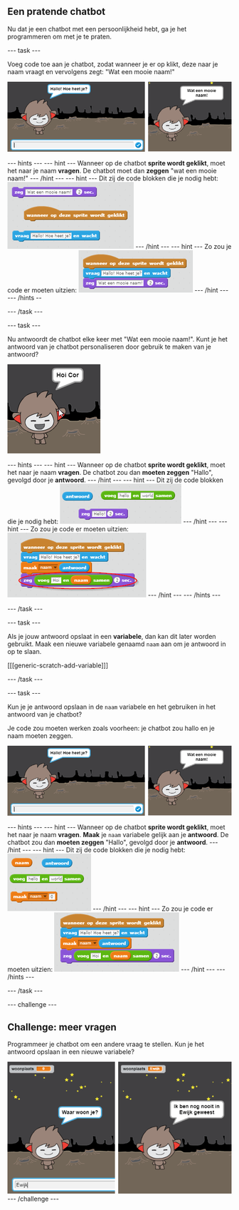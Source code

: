 ## Een pratende chatbot

Nu dat je een chatbot met een persoonlijkheid hebt, ga je het programmeren om met je te praten.

--- task ---

Voeg code toe aan je chatbot, zodat wanneer je er op klikt, deze naar je naam vraagt ​​en vervolgens zegt: "Wat een mooie naam!"

![Testing a ChatBot response](images/chatbot-ask-test.png)

--- hints --- --- hint --- Wanneer op de chatbot **sprite wordt geklikt**, moet het naar je naam **vragen**. De chatbot moet dan **zeggen** "wat een mooie naam!" --- /hint --- --- hint --- Dit zij de code blokken die je nodig hebt: ![Blocks for a ChatBot reply](images/chatbot-ask-blocks.png) --- /hint --- --- hint --- Zo zou je code er moeten uitzien: ![Code for a ChatBot reply](images/chatbot-ask-code.png) --- /hint --- --- /hints --

--- /task ---

--- task ---

Nu antwoordt de chatbot elke keer met "Wat een mooie naam!". Kunt je het antwoord van je chatbot personaliseren door gebruik te maken van je antwoord?

![Testing a personalised reply](images/chatbot-answer-test.png)

--- hints --- --- hint --- Wanneer op de chatbot **sprite wordt geklikt**, moet het naar je naam **vragen**. De chatbot zou dan **moeten zeggen** "Hallo", gevolgd door je **antwoord**. --- /hint --- --- hint --- Dit zij de code blokken die je nodig hebt: ![Blocks for a personalised reply](images/chatbot-answer-blocks.png) --- /hint --- --- hint --- Zo zou je code er moeten uitzien: ![Code for a personalised reply](images/chatbot-answer-code.png) --- /hint --- --- /hints ---

--- /task ---

--- task ---

Als je jouw antwoord opslaat in een **variabele**, dan kan dit later worden gebruikt. Maak een nieuwe variabele genaamd `naam` aan om je antwoord in op te slaan.

[[[generic-scratch-add-variable]]]

--- /task ---

--- task ---

Kun je je antwoord opslaan in de `naam` variabele en het gebruiken in het antwoord van je chatbot?

Je code zou moeten werken zoals voorheen: je chatbot zou hallo en je naam moeten zeggen.

![Testing a 'name' variable](images/chatbot-ask-test.png)

--- hints --- --- hint --- Wanneer op de chatbot **sprite wordt geklikt**, moet het naar je naam **vragen**. **Maak** je `naam` variabele gelijk aan je **antwoord**. De chatbot zou dan **moeten zeggen** "Hallo", gevolgd door je **antwoord**. --- /hint --- --- hint --- Dit zij de code blokken die je nodig hebt: ![Blocks for a 'name' variable](images/chatbot-variable-blocks.png) --- /hint --- --- hint --- Zo zou je code er moeten uitzien: ![Code for a 'name' variable](images/chatbot-variable-code.png) --- /hint --- --- /hints ---

--- /task ---

--- challenge ---

## Challenge: meer vragen

Programmeer je chatbot om een ​​andere vraag te stellen. Kun je het antwoord opslaan in een nieuwe variabele?

![More questions](images/chatbot-question.png) --- /challenge ---